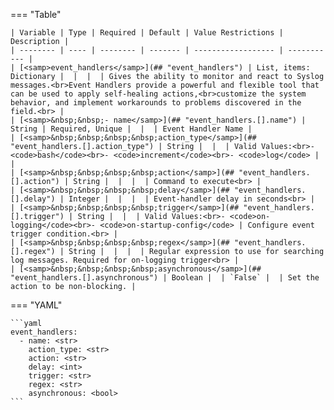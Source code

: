 <!--
  ~ Copyright (c) 2023 Arista Networks, Inc.
  ~ Use of this source code is governed by the Apache License 2.0
  ~ that can be found in the LICENSE file.
  -->
=== "Table"

    | Variable | Type | Required | Default | Value Restrictions | Description |
    | -------- | ---- | -------- | ------- | ------------------ | ----------- |
    | [<samp>event_handlers</samp>](## "event_handlers") | List, items: Dictionary |  |  |  | Gives the ability to monitor and react to Syslog messages.<br>Event Handlers provide a powerful and flexible tool that can be used to apply self-healing actions,<br>customize the system behavior, and implement workarounds to problems discovered in the field.<br> |
    | [<samp>&nbsp;&nbsp;- name</samp>](## "event_handlers.[].name") | String | Required, Unique |  |  | Event Handler Name |
    | [<samp>&nbsp;&nbsp;&nbsp;&nbsp;action_type</samp>](## "event_handlers.[].action_type") | String |  |  | Valid Values:<br>- <code>bash</code><br>- <code>increment</code><br>- <code>log</code> |  |
    | [<samp>&nbsp;&nbsp;&nbsp;&nbsp;action</samp>](## "event_handlers.[].action") | String |  |  |  | Command to execute<br> |
    | [<samp>&nbsp;&nbsp;&nbsp;&nbsp;delay</samp>](## "event_handlers.[].delay") | Integer |  |  |  | Event-handler delay in seconds<br> |
    | [<samp>&nbsp;&nbsp;&nbsp;&nbsp;trigger</samp>](## "event_handlers.[].trigger") | String |  |  | Valid Values:<br>- <code>on-logging</code><br>- <code>on-startup-config</code> | Configure event trigger condition.<br> |
    | [<samp>&nbsp;&nbsp;&nbsp;&nbsp;regex</samp>](## "event_handlers.[].regex") | String |  |  |  | Regular expression to use for searching log messages. Required for on-logging trigger<br> |
    | [<samp>&nbsp;&nbsp;&nbsp;&nbsp;asynchronous</samp>](## "event_handlers.[].asynchronous") | Boolean |  | `False` |  | Set the action to be non-blocking. |

=== "YAML"

    ```yaml
    event_handlers:
      - name: <str>
        action_type: <str>
        action: <str>
        delay: <int>
        trigger: <str>
        regex: <str>
        asynchronous: <bool>
    ```
